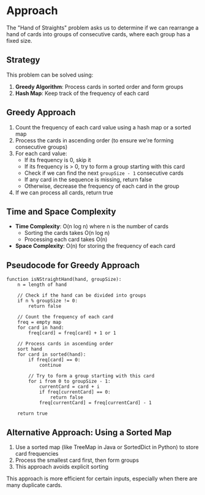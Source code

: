 # Approach

The "Hand of Straights" problem asks us to determine if we can
rearrange a hand of cards into groups of consecutive cards, where
each group has a fixed size.

## Strategy

This problem can be solved using:
1. **Greedy Algorithm**: Process cards in sorted order and form groups
2. **Hash Map**: Keep track of the frequency of each card

## Greedy Approach
1. Count the frequency of each card value using a hash map or a sorted map
2. Process the cards in ascending order (to ensure we're forming consecutive groups)
3. For each card value:
   - If its frequency is 0, skip it
   - If its frequency is > 0, try to form a group starting with this card
   - Check if we can find the next `groupSize - 1` consecutive cards
   - If any card in the sequence is missing, return false
   - Otherwise, decrease the frequency of each card in the group
4. If we can process all cards, return true

## Time and Space Complexity
- **Time Complexity**: O(n log n) where n is the number of cards
  - Sorting the cards takes O(n log n)
  - Processing each card takes O(n)
- **Space Complexity**: O(n) for storing the frequency of each card

## Pseudocode for Greedy Approach
```
function isNStraightHand(hand, groupSize):
    n = length of hand
    
    // Check if the hand can be divided into groups
    if n % groupSize != 0:
        return false
    
    // Count the frequency of each card
    freq = empty map
    for card in hand:
        freq[card] = freq[card] + 1 or 1
    
    // Process cards in ascending order
    sort hand
    for card in sorted(hand):
        if freq[card] == 0:
            continue
        
        // Try to form a group starting with this card
        for i from 0 to groupSize - 1:
            currentCard = card + i
            if freq[currentCard] == 0:
                return false
            freq[currentCard] = freq[currentCard] - 1
    
    return true
```

## Alternative Approach: Using a Sorted Map
1. Use a sorted map (like TreeMap in Java or SortedDict in Python) to store card frequencies
2. Process the smallest card first, then form groups
3. This approach avoids explicit sorting

This approach is more efficient for certain inputs, especially when there are many duplicate cards.
